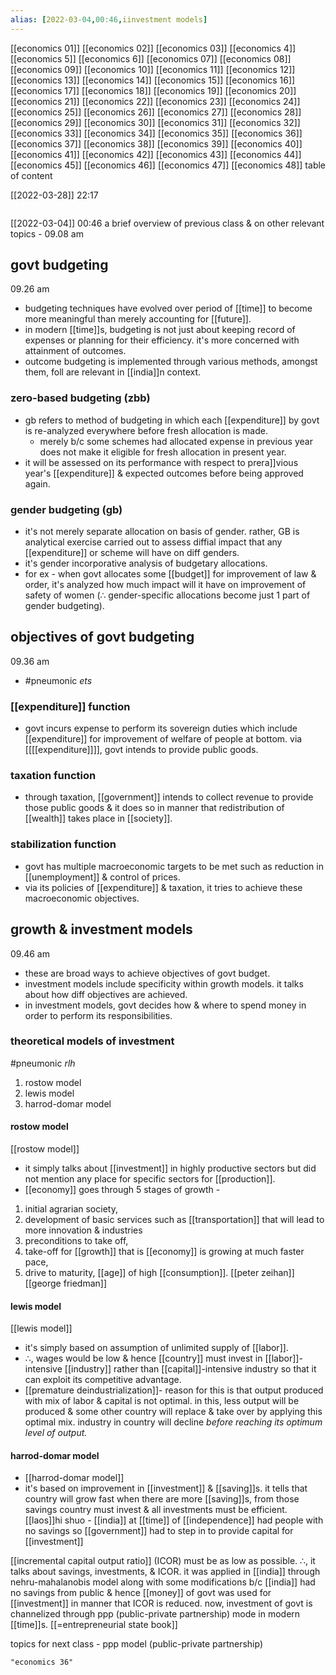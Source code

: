 ```yaml
---
alias: [2022-03-04,00:46,iinvestment models]
---
```

[[economics 01]] [[economics 02]] [[economics 03]] [[economics 4]] [[economics 5]] [[economics 6]] [[economics 07]] [[economics 08]] [[economics 09]] [[economics 10]]
[[economics 11]] [[economics 12]] [[economics 13]] [[economics 14]] [[economics 15]] [[economics 16]] [[economics 17]] [[economics 18]] [[economics 19]] [[economics 20]]
[[economics 21]] [[economics 22]] [[economics 23]] [[economics 24]] [[economics 25]] [[economics 26]] [[economics 27]] [[economics 28]] [[economics 29]] [[economics 30]]
[[economics 31]] [[economics 32]] [[economics 33]] [[economics 34]] [[economics 35]] [[economics 36]] [[economics 37]] [[economics 38]] [[economics 39]] [[economics 40]]
[[economics 41]] [[economics 42]] [[economics 43]] [[economics 44]] [[economics 45]] [[economics 46]] [[economics 47]] [[economics 48]]
table of content

[[2022-03-28]] 22:17

```toc
```

[[2022-03-04]] 00:46
a brief overview of previous class & on other relevant topics - 09.08 am
## govt budgeting
09.26 am
- budgeting techniques have evolved over period of [[time]] to become more meaningful than merely accounting for [[future]].
- in modern [[time]]s, budgeting is not just about keeping record of expenses or planning for their efficiency. it's more concerned with attainment of outcomes.
- outcome budgeting is implemented through various methods, amongst them, foll are relevant in [[india]]n context. 
### zero-based budgeting (zbb)
- gb refers to method of budgeting in which each [[expenditure]] by govt is re-analyzed everywhere before fresh allocation is made.
	- merely b/c some schemes had allocated expense in previous year does not make it eligible for fresh allocation in present year.
- it will be assessed on its performance with respect to prera]]vious year's [[expenditure]] & expected outcomes before being approved again.
### gender budgeting (gb)
- it's not merely separate allocation on basis of gender. rather, GB is analytical exercise carried out to assess diffial impact that any [[expenditure]] or scheme will have on diff genders.
- it's gender incorporative analysis of budgetary allocations.
- for ex - when govt allocates some [[budget]] for improvement of law & order, it's analyzed how much impact will it have on improvement of safety of women (∴ gender-specific allocations become just 1 part of gender budgeting). 

## objectives of govt budgeting
09.36 am
- #pneumonic *ets*
### [[expenditure]] function
- govt incurs expense to perform its sovereign duties which include [[expenditure]] for improvement of welfare of people at bottom.
via [[[[expenditure]]]], govt intends to provide public goods. 
### taxation function
- through taxation, [[government]] intends to collect revenue to provide those public goods & it does so in manner that redistribution of [[wealth]] 
takes place in [[society]].
### stabilization function
- govt has multiple macroeconomic targets to be met such as reduction in [[unemployment]] & control of prices.
- via its policies of [[expenditure]] & taxation, it tries to achieve these macroeconomic objectives. 
## growth & investment models
09.46 am
- these are broad ways to achieve objectives of govt budget.
- investment models include specificity within growth models. it talks about how diff objectives are achieved.
- in investment models, govt decides how & where to spend money in order to perform its responsibilities. 
### theoretical models of investment
#pneumonic *rlh*
1. rostow model
2. lewis model
3. harrod-domar model

#### rostow model
[[rostow model]]
- it simply talks about [[investment]] in highly productive sectors but did not mention any place for specific sectors for [[production]].
- [[economy]] goes through 5 stages of growth -
1. initial agrarian society,
2. development of basic services such as [[transportation]] that will lead to more innovation & industries
3. preconditions to take off,
4. take-off for [[growth]] that is [[economy]] is growing at much faster pace,
5. drive to maturity, [[age]] of high [[consumption]]. [[peter zeihan]] [[george friedman]]
#### lewis model
[[lewis model]]
- it's simply based on assumption of unlimited supply of [[labor]].
- ∴, wages would be low & hence [[country]] must invest in [[labor]]-intensive [[industry]] rather than [[capital]]-intensive industry so that it can exploit its competitive advantage. 
- [[premature deindustrialization]]- reason for this is that output produced with mix of labor & capital is not optimal. in this, less output will be produced & some other country will replace & take over by applying this optimal mix. industry in country will decline *before reaching its optimum level of output.* 
#### harrod-domar model
- [[harrod-domar model]]
- it's based on improvement in [[investment]] & [[saving]]s. it tells that country will grow fast when there are more [[saving]]s, from those savings country must invest & all investments must be efficient.
	[[laos]]hi shuo - [[india]] at [[time]] of [[independence]] had people with no savings so [[government]] had to step in to provide capital for [[investment]]

[[incremental capital output ratio]] (ICOR) must be as low as possible. ∴, it talks about savings, investments, & ICOR.
it was applied in [[india]] through nehru-mahalanobis model along with some modifications b/c [[india]] had no savings from public & hence [[money]] of govt was used for [[investment]] in manner that ICOR is reduced.
now, investment of govt is channelized through ppp (public-private partnership) mode in modern [[time]]s. [[=entrepreneurial state book]]

topics for next class - ppp model (public-private partnership)
```query
"economics 36"
```